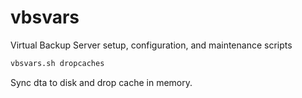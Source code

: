 # vbsvars

Virtual Backup Server setup, configuration, and maintenance scripts

```bash
vbsvars.sh dropcaches
```

Sync dta to disk and drop cache in memory.
